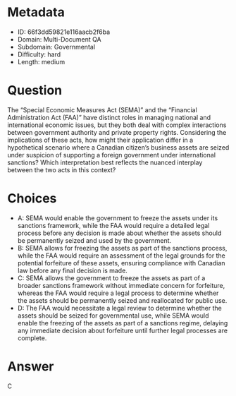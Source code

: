 # Metadata

- ID: 66f3dd59821e116aacb2f6ba
- Domain: Multi-Document QA
- Subdomain: Governmental
- Difficulty: hard
- Length: medium

# Question

The “Special Economic Measures Act (SEMA)” and the “Financial Administration Act (FAA)” have distinct roles in managing national and international economic issues, but they both deal with complex interactions between government authority and private property rights. Considering the implications of these acts, how might their application differ in a hypothetical scenario where a Canadian citizen’s business assets are seized under suspicion of supporting a foreign government under international sanctions? Which interpretation best reflects the nuanced interplay between the two acts in this context?

# Choices

- A: SEMA would enable the government to freeze the assets under its sanctions framework, while the FAA would require a detailed legal process before any decision is made about whether the assets should be permanently seized and used by the government.
- B: SEMA allows for freezing the assets as part of the sanctions process, while the FAA would require an assessment of the legal grounds for the potential forfeiture of these assets, ensuring compliance with Canadian law before any final decision is made.
- C: SEMA allows the government to freeze the assets as part of a broader sanctions framework without immediate concern for forfeiture, whereas the FAA would require a legal process to determine whether the assets should be permanently seized and reallocated for public use.
- D: The FAA would necessitate a legal review to determine whether the assets should be seized for governmental use, while SEMA would enable the freezing of the assets as part of a sanctions regime, delaying any immediate decision about forfeiture until further legal processes are complete.

# Answer

C
